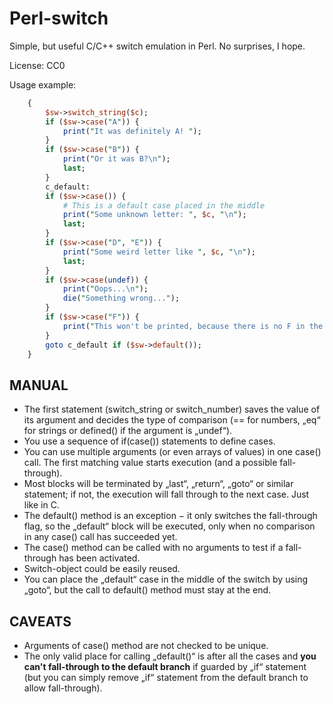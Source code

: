# Perl-switch

Simple, but useful C/C++ switch emulation in Perl. No surprises, I hope.

License: CC0

Usage example:

```perl
    {
        $sw->switch_string($c);
        if ($sw->case("A")) {
            print("It was definitely A! ");
        }
        if ($sw->case("B")) {
            print("Or it was B?\n");
            last;
        }
        c_default:
        if ($sw->case()) {
            # This is a default case placed in the middle
            print("Some unknown letter: ", $c, "\n");
            last;
        }
        if ($sw->case("D", "E")) {
            print("Some weird letter like ", $c, "\n");
            last;
        }
        if ($sw->case(undef)) {
            print("Oops...\n");
            die("Something wrong...");
        }
        if ($sw->case("F")) {
            print("This won't be printed, because there is no F in the word...\n");
        }
        goto c_default if ($sw->default());
    }
```

## MANUAL

* The first statement (switch_string or switch_number) saves the value of its argument and decides the type of comparison (== for numbers, „eq“ for strings or defined() if the argument is „undef“).
* You use a sequence of if(case()) statements to define cases.
* You can use multiple arguments (or even arrays of values) in one case() call. The first matching value starts execution (and a possible fall-through).
* Most blocks will be terminated by „last“, „return“, „goto“ or similar statement; if not, the execution will fall through to the next case. Just like in C.
* The default() method is an exception − it only switches the fall-through flag, so the „default“ block will be executed, only when no comparison in any case() call has succeeded yet.
* The case() method can be called with no arguments to test if a fall-through has been activated.
* Switch-object could be easily reused.
* You can place the „default“ case in the middle of the switch by using „goto“, but the call to default() method must stay at the end.

## CAVEATS

* Arguments of case() method are not checked to be unique.
* The only valid place for calling „default()“ is after all the cases and **you can't fall-through to the default branch** if guarded by „if“ statement (but you can simply remove „if“ statement from the default branch to allow fall-through).
